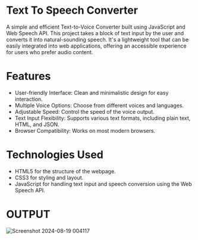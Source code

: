 # Text To Speech Converter
A simple and efficient Text-to-Voice Converter built using JavaScript and Web Speech API. This project takes a block of text input by the user and converts it into natural-sounding speech. It's a lightweight tool that can be easily integrated into web applications, offering an accessible experience for users who prefer audio content.

# Features
- User-friendly Interface: Clean and minimalistic design for easy interaction.
- Multiple Voice Options: Choose from different voices and languages.
- Adjustable Speed: Control the speed of the voice output.
- Text Input Flexibility: Supports various text formats, including plain text, HTML, and JSON.
- Browser Compatibility: Works on most modern browsers.

  
# Technologies Used
- HTML5 for the structure of the webpage.
- CSS3 for styling and layout.
- JavaScript for handling text input and speech conversion using the Web Speech API.


# OUTPUT
![Screenshot 2024-08-19 004117](https://github.com/user-attachments/assets/b0a9a66e-a352-4562-9264-1563292b96fb)

